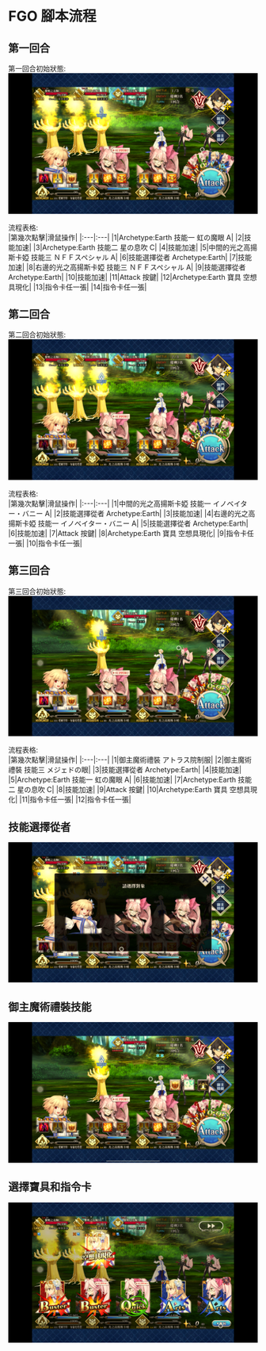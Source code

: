 # FGO 腳本流程  
## 第一回合  
第一回合初始狀態:  
![第一回合.png](pictures/turn1.png "第一回合")
  
流程表格:  
|第幾次點擊|滑鼠操作|
|:---|:---|
|1|Archetype:Earth 技能一 虹の魔眼 A|
|2|技能加速|
|3|Archetype:Earth 技能二 星の息吹 C|
|4|技能加速|
|5|中間的光之高揚斯卡婭 技能三 ＮＦＦスペシャル A|
|6|技能選擇從者 Archetype:Earth|
|7|技能加速|
|8|右邊的光之高揚斯卡婭 技能三 ＮＦＦスペシャル A|
|9|技能選擇從者 Archetype:Earth|
|10|技能加速|
|11|Attack 按鍵|
|12|Archetype:Earth 寶具 空想具現化|
|13|指令卡任一張|
|14|指令卡任一張|
  
## 第二回合  
第二回合初始狀態:  
![第二回合.png](pictures/turn2.png "第二回合")
  
流程表格:  
|第幾次點擊|滑鼠操作|
|:---|:---|
|1|中間的光之高揚斯卡婭 技能一 イノベイター・バニー A|
|2|技能選擇從者 Archetype:Earth|
|3|技能加速|
|4|右邊的光之高揚斯卡婭 技能一 イノベイター・バニー A|
|5|技能選擇從者 Archetype:Earth|
|6|技能加速|
|7|Attack 按鍵|
|8|Archetype:Earth 寶具 空想具現化|
|9|指令卡任一張|
|10|指令卡任一張|
  
## 第三回合  
第三回合初始狀態:  
![第三回合.png](pictures/turn3.png "第三回合")
  
流程表格:  
|第幾次點擊|滑鼠操作|
|:---|:---|
|1|御主魔術禮裝 アトラス院制服|
|2|御主魔術禮裝 技能三 メジェドの眼|
|3|技能選擇從者 Archetype:Earth|
|4|技能加速|
|5|Archetype:Earth 技能一 虹の魔眼 A|
|6|技能加速|
|7|Archetype:Earth 技能二 星の息吹 C|
|8|技能加速|
|9|Attack 按鍵|
|10|Archetype:Earth 寶具 空想具現化|
|11|指令卡任一張|
|12|指令卡任一張|
  
## 技能選擇從者  
![技能選擇從者.png](pictures/select_servant.png "技能選擇從者")
  
## 御主魔術禮裝技能  
![御主魔術禮裝技能.png](pictures/mystic_codes.png "御主魔術禮裝技能")
  
## 選擇寶具和指令卡  
![選擇寶具和指令卡.png](pictures/noble_phantasm.png "選擇寶具和指令卡")